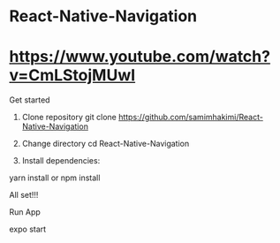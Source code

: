 # React-Native-Navigation
# https://www.youtube.com/watch?v=CmLStojMUwI

Get started
1. Clone repository
git clone https://github.com/samimhakimi/React-Native-Navigation

2. Change directory
cd React-Native-Navigation

3. Install dependencies:

yarn install
or
npm install

All set!!!

Run App 

expo start
